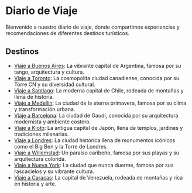 # Diario de Viaje

Bienvenido a nuestro diario de viaje, donde compartimos experiencias y recomendaciones de diferentes destinos turísticos.

## Destinos

- [Viaje a Buenos Aires](entradas/argentina.md): La vibrante capital de Argentina, famosa por su tango, arquitectura y cultura.
- [Viaje a Toronto](entradas/canada.md): La cosmopolita ciudad canadiense, conocida por su Torre CN y su diversidad cultural.
- [Viaje a Santiago](entradas/chile.md): La moderna capital de Chile, rodeada de montañas y llena de historia.
- [Viaje a Medellín](entradas/colombia.md): La ciudad de la eterna primavera, famosa por su clima y transformación urbana.
- [Viaje a Barcelona](entradas/españa.md): La ciudad de Gaudí, conocida por su arquitectura modernista y ambiente costero.
- [Viaje a Kioto](entradas/japon.md): La antigua capital de Japón, llena de templos, jardines y tradiciones milenarias.
- [Viaje a Londres](entradas/londres.md): La ciudad histórica llena de monumentos icónicos como el Big Ben y la Torre de Londres.
- [Viaje a Willemstad](entradas/curazao.md): Un paraíso caribeño, famosa por sus playas y su arquitectura colorida.
- [Viaje a Nueva York](entradas/usa.md): La ciudad que nunca duerme, famosa por sus rascacielos y su vibrante cultura.
- [Viaje a Caracas](entradas/venezuela.md): La capital de Venezuela, rodeada de montañas y rica en historia y arte.
